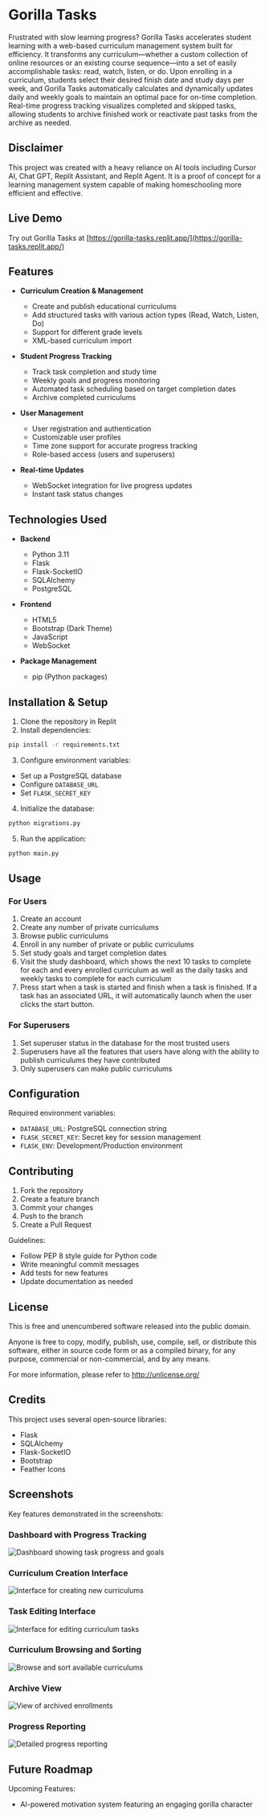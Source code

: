 
# Gorilla Tasks

Frustrated with slow learning progress? Gorilla Tasks accelerates student learning with a web-based curriculum management system built for efficiency. It transforms any curriculum—whether a custom collection of online resources or an existing course sequence—into a set of easily accomplishable tasks: read, watch, listen, or do. Upon enrolling in a curriculum, students select their desired finish date and study days per week, and Gorilla Tasks automatically calculates and dynamically updates daily and weekly goals to maintain an optimal pace for on-time completion.  Real-time progress tracking visualizes completed and skipped tasks, allowing students to archive finished work or reactivate past tasks from the archive as needed.

## Disclaimer

This project was created with a heavy reliance on AI tools including Cursor AI, Chat GPT, Replit Assistant, and Replit Agent. It is a proof of concept for a learning management system capable of making homeschooling more efficient and effective.

## Live Demo

Try out Gorilla Tasks at [https://gorilla-tasks.replit.app/](https://gorilla-tasks.replit.app/)

## Features

- **Curriculum Creation & Management**
  - Create and publish educational curriculums
  - Add structured tasks with various action types (Read, Watch, Listen, Do)
  - Support for different grade levels
  - XML-based curriculum import

- **Student Progress Tracking**
  - Track task completion and study time
  - Weekly goals and progress monitoring
  - Automated task scheduling based on target completion dates
  - Archive completed curriculums

- **User Management**
  - User registration and authentication
  - Customizable user profiles
  - Time zone support for accurate progress tracking
  - Role-based access (users and superusers)

- **Real-time Updates**
  - WebSocket integration for live progress updates
  - Instant task status changes

## Technologies Used

- **Backend**
  - Python 3.11
  - Flask
  - Flask-SocketIO
  - SQLAlchemy
  - PostgreSQL

- **Frontend**
  - HTML5
  - Bootstrap (Dark Theme)
  - JavaScript
  - WebSocket

- **Package Management**
  - pip (Python packages)

## Installation & Setup

1. Clone the repository in Replit
2. Install dependencies:
```sh
pip install -r requirements.txt
```

3. Configure environment variables:
- Set up a PostgreSQL database
- Configure `DATABASE_URL`
- Set `FLASK_SECRET_KEY`

4. Initialize the database:
```sh
python migrations.py
```

5. Run the application:
```sh
python main.py
```

## Usage

### For Users
1. Create an account
2. Create any number of private curriculums
3. Browse public curriculums
4. Enroll in any number of private or public curriculums
5. Set study goals and target completion dates
6. Visit the study dashboard, which shows the next 10 tasks to complete for each and every enrolled curriculum as well as the daily tasks and weekly tasks to complete for each curriculum
7. Press start when a task is started and finish when a task is finished. If a task has an associated URL, it will automatically launch when the user clicks the start button. 

### For Superusers
1. Set superuser status in the database for the most trusted users
2. Superusers have all the features that users have along with the ability to publish curriculums they have contributed
3. Only superusers can make public curriculums

## Configuration

Required environment variables:
- `DATABASE_URL`: PostgreSQL connection string
- `FLASK_SECRET_KEY`: Secret key for session management
- `FLASK_ENV`: Development/Production environment

## Contributing

1. Fork the repository
2. Create a feature branch
3. Commit your changes
4. Push to the branch
5. Create a Pull Request

Guidelines:
- Follow PEP 8 style guide for Python code
- Write meaningful commit messages
- Add tests for new features
- Update documentation as needed

## License

This is free and unencumbered software released into the public domain.

Anyone is free to copy, modify, publish, use, compile, sell, or distribute this software, either in source code form or as a compiled binary, for any purpose, commercial or non-commercial, and by any means.

For more information, please refer to <http://unlicense.org/>

## Credits

This project uses several open-source libraries:
- Flask
- SQLAlchemy
- Flask-SocketIO
- Bootstrap
- Feather Icons

## Screenshots

Key features demonstrated in the screenshots:

### Dashboard with Progress Tracking
![Dashboard showing task progress and goals](static/images/dashboard%20with%20progress%20tracking.png)

### Curriculum Creation Interface
![Interface for creating new curriculums](static/images/curriculum%20creation%20interface.png)

### Task Editing Interface
![Interface for editing curriculum tasks](static/images/task%20editing%20interface.png)

### Curriculum Browsing and Sorting
![Browse and sort available curriculums](static/images/curriculum%20browsing%20and%20sorting%20interface.png)

### Archive View
![View of archived enrollments](static/images/archive%20view.png)

### Progress Reporting
![Detailed progress reporting](static/images/progress%20report.png)

## Future Roadmap

Upcoming Features:
- AI-powered motivation system featuring an engaging gorilla character